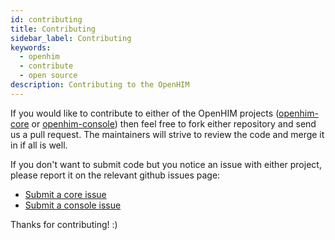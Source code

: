 ```yaml
---
id: contributing
title: Contributing
sidebar_label: Contributing
keywords:
  - openhim
  - contribute
  - open source
description: Contributing to the OpenHIM
---
```


If you would like to contribute to either of the OpenHIM projects ([openhim-core](https://github.com/jembi/openhim-core-js) or [openhim-console](https://github.com/jembi/openhim-console)) then feel free to fork either repository and send us a pull request. The maintainers will strive to review the code and merge it in if all is well.

If you don't want to submit code but you notice an issue with either project, please report it on the relevant github issues page:

- [Submit a core issue](https://github.com/jembi/openhim-core-js/issues/new)
- [Submit a console issue](https://github.com/jembi/openhim-console/issues/new)

Thanks for contributing! :)
